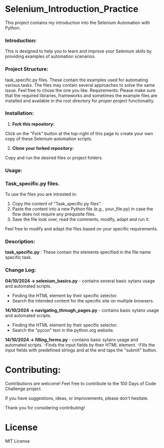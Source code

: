 # **Selenium_Introduction_Practice**

This project contains my introduction into the Selenium Automation with Python.

### **Introduction:**
This is designed to help you to learn and improve your Selenium skills by providing examples of automation scenarios. 
  
### **Project Structure:**
task_specific.py files. These contain the examples used for automating various tasks. The files may contain several approaches to solve the same issue. Feel free to chose the one you like.
Requirements:
Please make sure that the required libraries, frameworks and sometimes the example files are installed and available in the root directory for proper project functionality.

### **Installation:**
1. **Fork this repository:**

  Click on the "Fork" button at the top-right of this page to create your own copy of these Selenium automation scripts.

2. **Clone your forked repository:**

  Copy and run the desired files or project folders.

### **Usage:**
### **Task_specific.py files.**
To use the files you are intrested in:

  1. Copy the content of "Task_specific.py files".
  2. Paste the content into a new Python file (e.g., your_file.py) in case the flow does not require any prequisite files.
  3. Save the file look over, read the comments, modify, adapt and run it.

Feel free to modify and adapt the files based on your specific requirements.

### **Description:**
**task_specific.py** : These contain the elements specified in the file name specific task.

### **Change Log:**

**04/10/2024 -> selenium_basics.py** - contains several basic sytanx usage and automated scripts. 
- Finding the HTML element by their specific selector.
- Search the intended content for the specific site on multiple browsers.
  
**14/10/2024 -> navigating_through_pages.py** - contains basic sytanx usage and automated scripts.
- Finding the HTML element by their specific selector.
- Search the "pycon" text in the python.org website.

**14/10/2024 -> filling_forms.py** - contains basic sytanx usage and automated scripts.
-Finds the input fields by their HTML element.
-Fills the input fields with predefined strings and at the end taps the "submit" button.


# **Contributing:**
Contributions are welcome! Feel free to contribute to the 100 Days of Code Challenge project.

If you have suggestions, ideas, or improvements, please don't hesitate.

Thank you for considering contributing!

# **License**
MIT License
